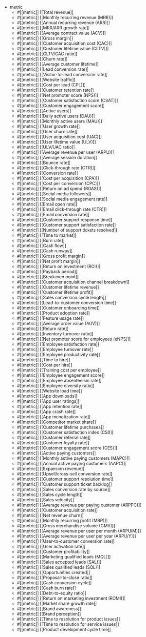 - metric
  - #[[metric]]  [[Total revenue]]
  - #[[metric]]  [[Monthly recurring revenue (MRR)]]
  - #[[metric]]  [[Annual recurring revenue (ARR)]]
  - #[[metric]]  [[MRR/ARR growth rate]]
  - #[[metric]]  [[Average contract value (ACV)]]
  - #[[metric]]  [[Gross margin]]
  - #[[metric]]  [[Customer acquisition cost (CAC)]]
  - #[[metric]]  [[Customer lifetime value (CLTV)]]
  - #[[metric]]  [[CLTV/CAC ratio]]
  - #[[metric]]  [[Churn rate]]
  - #[[metric]]  [[Average customer lifetime]]
  - #[[metric]]  [[Lead conversion rate]]
  - #[[metric]]  [[Visitor-to-lead conversion rate]]
  - #[[metric]]  [[Website traffic]]
  - #[[metric]]  [[Cost per lead (CPL)]]
  - #[[metric]]  [[Customer retention rate]]
  - #[[metric]]  [[Net promoter score (NPS)]]
  - #[[metric]]  [[Customer satisfaction score (CSAT)]]
  - #[[metric]]  [[Customer engagement score]]
  - #[[metric]]  [[Active users]]
  - #[[metric]]  [[Daily active users (DAU)]]
  - #[[metric]]  [[Monthly active users (MAU)]]
  - #[[metric]]  [[User growth rate]]
  - #[[metric]]  [[User churn rate]]
  - #[[metric]]  [[User acquisition cost (UAC)]]
  - #[[metric]]  [[User lifetime value (ULV)]]
  - #[[metric]]  [[ULV/UAC ratio]]
  - #[[metric]]  [[Average revenue per user (ARPU)]]
  - #[[metric]]  [[Average session duration]]
  - #[[metric]]  [[Bounce rate]]
  - #[[metric]]  [[Click-through rate (CTR)]]
  - #[[metric]]  [[Conversion rate]]
  - #[[metric]]  [[Cost per acquisition (CPA)]]
  - #[[metric]]  [[Cost per conversion (CPC)]]
  - #[[metric]]  [[Return on ad spend (ROAS)]]
  - #[[metric]]  [[Social media followers]]
  - #[[metric]]  [[Social media engagement rate]]
  - #[[metric]]  [[Email open rate]]
  - #[[metric]]  [[Email click-through rate (CTR)]]
  - #[[metric]]  [[Email conversion rate]]
  - #[[metric]]  [[Customer support response time]]
  - #[[metric]]  [[Customer support satisfaction rate]]
  - #[[metric]]  [[Number of support tickets resolved]]
  - #[[metric]]  [[Time to market]]
  - #[[metric]]  [[Burn rate]]
  - #[[metric]]  [[Cash flow]]
  - #[[metric]]  [[Cash runway]]
  - #[[metric]]  [[Gross profit margin]]
  - #[[metric]]  [[Net profit margin]]
  - #[[metric]]  [[Return on investment (ROI)]]
  - #[[metric]]  [[Payback period]]
  - #[[metric]]  [[Breakeven point]]
  - #[[metric]]  [[Customer acquisition channel breakdown]]
  - #[[metric]]  [[Customer lifetime revenue]]
  - #[[metric]]  [[Customer lifetime profit]]
  - #[[metric]]  [[Sales conversion cycle length]]
  - #[[metric]]  [[Lead-to-customer conversion time]]
  - #[[metric]]  [[Customer onboarding time]]
  - #[[metric]]  [[Product adoption rate]]
  - #[[metric]]  [[Feature usage rate]]
  - #[[metric]]  [[Average order value (AOV)]]
  - #[[metric]]  [[Return rate]]
  - #[[metric]]  [[Inventory turnover ratio]]
  - #[[metric]]  [[Net promoter score for employees (eNPS)]]
  - #[[metric]]  [[Employee satisfaction rate]]
  - #[[metric]]  [[Employee turnover rate]]
  - #[[metric]]  [[Employee productivity rate]]
  - #[[metric]]  [[Time to hire]]
  - #[[metric]]  [[Cost per hire]]
  - #[[metric]]  [[Training cost per employee]]
  - #[[metric]]  [[Employee engagement score]]
  - #[[metric]]  [[Employee absenteeism rate]]
  - #[[metric]]  [[Employee diversity ratio]]
  - #[[metric]]  [[Website load time]]
  - #[[metric]]  [[App downloads]]
  - #[[metric]]  [[App user ratings]]
  - #[[metric]]  [[App retention rate]]
  - #[[metric]]  [[App crash rate]]
  - #[[metric]]  [[App monetization rate]]
  - #[[metric]]  [[Competitor market share]]
  - #[[metric]]  [[Customer lifetime purchases]]
  - #[[metric]]  [[Customer satisfaction index (CSI)]]
  - #[[metric]]  [[Customer referral rate]]
  - #[[metric]]  [[Customer loyalty rate]]
  - #[[metric]]  [[Customer engagement score (CES)]]
  - #[[metric]]  [[Active paying customers]]
  - #[[metric]]  [[Monthly active paying customers (MAPC)]]
  - #[[metric]]  [[Annual active paying customers (AAPC)]]
  - #[[metric]]  [[Expansion revenue]]
  - #[[metric]]  [[Upsell/cross-sell conversion rate]]
  - #[[metric]]  [[Customer support resolution time]]
  - #[[metric]]  [[Customer support ticket backlog]]
  - #[[metric]]  [[Sales conversion rate by source]]
  - #[[metric]]  [[Sales cycle length]]
  - #[[metric]]  [[Sales velocity]]
  - #[[metric]]  [[Average revenue per paying customer (ARPPC)]]
  - #[[metric]]  [[Customer acquisition rate]]
  - #[[metric]]  [[Net revenue churn]]
  - #[[metric]]  [[Monthly recurring profit (MRP)]]
  - #[[metric]]  [[Gross merchandise volume (GMV)]]
  - #[[metric]]  [[Average revenue per user per month (ARPU/M)]]
  - #[[metric]]  [[Average revenue per user per year (ARPU/Y)]]
  - #[[metric]]  [[User-to-customer conversion rate]]
  - #[[metric]]  [[User activation rate]]
  - #[[metric]]  [[Customer profitability]]
  - #[[metric]]  [[Marketing qualified leads (MQL)]]
  - #[[metric]]  [[Sales accepted leads (SAL)]]
  - #[[metric]]  [[Sales qualified leads (SQL)]]
  - #[[metric]]  [[Opportunities created]]
  - #[[metric]]  [[Proposal-to-close ratio]]
  - #[[metric]]  [[Cash conversion cycle]]
  - #[[metric]]  [[Cash burn rate]]
  - #[[metric]]  [[Debt-to-equity ratio]]
  - #[[metric]]  [[Return on marketing investment (ROMI)]]
  - #[[metric]]  [[Market share growth rate]]
  - #[[metric]]  [[Brand awareness]]
  - #[[metric]]  [[Brand perception]]
  - #[[metric]]  [[Time to resolution for product issues]]
  - #[[metric]]  [[Time to resolution for service issues]]
  - #[[metric]]  [[Product development cycle time]]

